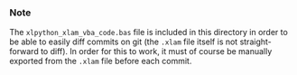 ### Note
 
The `xlpython_xlam_vba_code.bas` file is included in this directory in order to be able to easily diff commits on git (the `.xlam` file itself is not straight-forward to diff).
In order for this to work, it must of course be manually exported from the `.xlam` file before each commit.